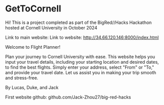# GetToCornell

Hi! This is a project completed as part of the BigRed//Hacks Hackathon hosted at Cornell University in October 2024

Link to main website: 
Link to website: http://34.66.120.146:8000/index.html

Welcome to Flight Planner!

Plan your journey to Cornell University with ease. This website helps you input your travel details, including your starting location and desired dates, to find the best flights. Simply enter your address, select "From" or "To," and provide your travel date. Let us assist you in making your trip smooth and stress-free.

By Lucas, Duke, and Jack

First website github: github.com/Jack-Zhou27/big-red-hacks
